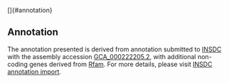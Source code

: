 []{#annotation}

Annotation
----------

The annotation presented is derived from annotation submitted to
[INSDC](http://www.insdc.org) with the assembly accession
[GCA\_000222205.2](http://www.ebi.ac.uk/ena/data/view/GCA_000222205.2),
with additional non-coding genes derived from
[Rfam](http://rfam.xfam.org/). For more details, please visit [INSDC
annotation
import](http://ensemblgenomes.org/info/data/insdc_annotation).
